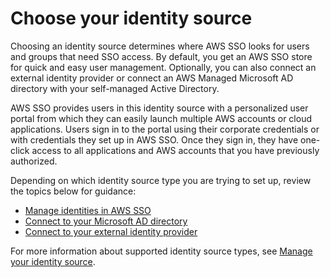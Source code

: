 # Choose your identity source<a name="step2"></a>

Choosing an identity source determines where AWS SSO looks for users and groups that need SSO access\. By default, you get an AWS SSO store for quick and easy user management\. Optionally, you can also connect an external identity provider or connect an AWS Managed Microsoft AD directory with your self\-managed Active Directory\.

AWS SSO provides users in this identity source with a personalized user portal from which they can easily launch multiple AWS accounts or cloud applications\. Users sign in to the portal using their corporate credentials or with credentials they set up in AWS SSO\. Once they sign in, they have one\-click access to all applications and AWS accounts that you have previously authorized\.

Depending on which identity source type you are trying to set up, review the topics below for guidance:
+ [Manage identities in AWS SSO](manage-your-identity-source-sso.md)
+ [Connect to your Microsoft AD directory](manage-your-identity-source-ad.md)
+ [Connect to your external identity provider](manage-your-identity-source-idp.md)

For more information about supported identity source types, see [Manage your identity source](manage-your-identity-source.md)\.